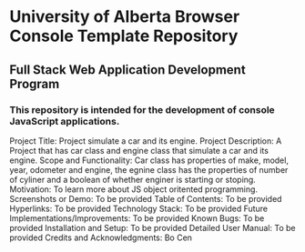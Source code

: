 # University of Alberta Browser Console Template Repository
## Full Stack Web Application Development Program
### This repository is intended for the development of console JavaScript applications.

Project Title: Project simulate a car and its engine.
Project Description: A Project that has car class and engine class that simulate a car and its engine. 
Scope and Functionality: Car class has properties of make, model, year, odometer and engine, the egnine class has the properties of number of cyliner and a boolean of whether enginer is starting or stoping.
Motivation: To learn more about JS object oritented programming.
Screenshots or Demo: To be provided
Table of Contents: To be provided
Hyperlinks: To be provided
Technology Stack: To be provided
Future Implementations/Improvements: To be provided
Known Bugs: To be provided
Installation and Setup: To be provided
Detailed User Manual: To be provided
Credits and Acknowledgments: Bo Cen
